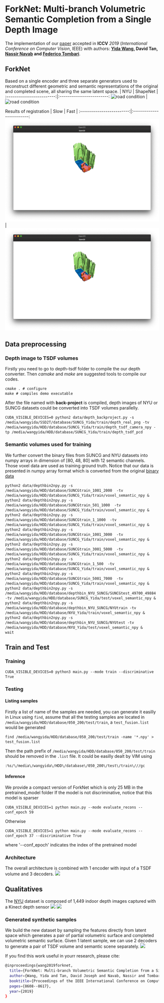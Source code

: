 # ForkNet: Multi-branch Volumetric Semantic Completion from a Single Depth Image

The implementation of our [paper](https://openaccess.thecvf.com/content_ICCV_2019/papers/Wang_ForkNet_Multi-Branch_Volumetric_Semantic_Completion_From_a_Single_Depth_Image_ICCV_2019_paper.pdf) accepted in **ICCV** *2019* (*International Conference on Computer Vision*, IEEE) with authors:
**[Yida Wang](https://wangyida.github.io/#about), David Tan, [Nassir Navab](http://campar.in.tum.de/Main/NassirNavab) and [Federico Tombari](http://campar.in.tum.de/Main/FedericoTombari)**.

## ForkNet
Based on a single encoder and three separate generators used to reconstruct different geometric and semantic representations of the original and completed scene, all sharing the same latent space.
| NYU | ShapeNet |
:-------------------------:|:-------------------------:
 <img src="iccv/ForkNet_nyu.gif" alt="road condition" frameborder="0" style="border:0" > | <img src="iccv/ForkNet_shapenet.gif" alt="road condition" frameborder="0" style="border:0" >

Results of registration
| Slow | Fast |
:-------------------------:|:-------------------------:
 <img src="iccv/slow.gif" alt="road condition" frameborder="0" style="border:0" > | <img src="iccv/fast.gif" alt="road condition" frameborder="0" style="border:0" >

## Data preprocessing
### Depth image to TSDF volumes
Firstly you need to go to depth-tsdf folder to compile the our depth converter. Then *camake* and *make* are suggested tools to compile our codes.

```shell
cmake . # configure
make # compiles demo executable
```
After the file named with **back-project** is compiled, depth images of NYU or SUNCG datasets could be converted into TSDF volumes parallelly.

```shell
CUDA_VISIBLE_DEVICES=0 python2 data/depth_backproject.py -s /media/wangyida/SSD2T/database/SUNCG_Yida/train/depth_real_png -tv /media/wangyida/HDD/database/SUNCG_Yida/train/depth_tsdf_camera_npy -tp /media/wangyida/HDD/database/SUNCG_Yida/train/depth_tsdf_pcd
```

### Semantic volumes used for training
We further convert the binary files from SUNCG and NYU datasets into numpy arrays in dimension of [80, 48, 80] with 12 semantic channels. Those voxel data are used as training ground truth. Notice that our data is presented in numpy array format which is converted from the original [binary data](https://sscnet.cs.princeton.edu/)

```shell
python2 data/depthbin2npy.py -s /media/wangyida/HDD/database/SUNCGtrain_1001_2000  -tv /media/wangyida/HDD/database/SUNCG_Yida/train/voxel_semantic_npy &
python2 data/depthbin2npy.py -s /media/wangyida/HDD/database/SUNCGtrain_501_1000  -tv /media/wangyida/HDD/database/SUNCG_Yida/train/voxel_semantic_npy &
python2 data/depthbin2npy.py -s /media/wangyida/HDD/database/SUNCGtrain_1_1000  -tv /media/wangyida/HDD/database/SUNCG_Yida/train/voxel_semantic_npy &
python2 data/depthbin2npy.py -s /media/wangyida/HDD/database/SUNCGtrain_1001_3000  -tv /media/wangyida/HDD/database/SUNCG_Yida/train/voxel_semantic_npy &
python2 data/depthbin2npy.py -s /media/wangyida/HDD/database/SUNCGtrain_3001_5000  -tv /media/wangyida/HDD/database/SUNCG_Yida/train/voxel_semantic_npy &
python2 data/depthbin2npy.py -s /media/wangyida/HDD/database/SUNCGtrain_1_500  -tv /media/wangyida/HDD/database/SUNCG_Yida/train/voxel_semantic_npy &
python2 data/depthbin2npy.py -s /media/wangyida/HDD/database/SUNCGtrain_5001_7000  -tv /media/wangyida/HDD/database/SUNCG_Yida/train/voxel_semantic_npy &
python2 data/depthbin2npy.py -s /media/wangyida/HDD/database/depthbin_NYU_SUNCG/SUNCGtest_49700_49884 -tv /media/wangyida/HDD/database/SUNCG_Yida/test/voxel_semantic_npy &
python2 data/depthbin2npy.py -s /media/wangyida/HDD/database/depthbin_NYU_SUNCG/NYUtrain -tv /media/wangyida/HDD/database/NYU_Yida/train/voxel_semantic_npy &
python2 data/depthbin2npy.py -s /media/wangyida/HDD/database/depthbin_NYU_SUNCG/NYUtest -tv /media/wangyida/HDD/database/NYU_Yida/test/voxel_semantic_npy &
wait
```

## Train and Test
### Training
```shell
CUDA_VISIBLE_DEVICES=0 python3 main.py --mode train --discriminative True
```
### Testing
#### Listing samples
Firstly a list of name of the samples are needed, you can generate it easilly in Linux using `find`, assume that all the testing samples are located in `/media/wangyida/HDD/database/050_200/test/train`, a `test_fusion.list` would be generated
```shell
find /media/wangyida/HDD/database/050_200/test/train -name '*.npy' > test_fusion.list
```
Then the path prefix of `/media/wangyida/HDD/database/050_200/test/train` should be removed in the `.list` file. It could be easilly dealt by VIM using
```vim
:%s/\/media\/wangyida\/HDD\/database\/050_200\/test\/train\///gc
```
#### Inference
We provide a compact version of ForkNet which is only 25 MB in the pretrained_model folder
If the model is not discriminative, notice that this model is sparser 
```shell
CUDA_VISIBLE_DEVICES=1 python main.py --mode evaluate_recons --conf_epoch 59
```
Otherwise
```shell
CUDA_VISIBLE_DEVICES=1 python main.py --mode evaluate_recons --conf_epoch 37 --discriminative True
```
where '--conf_epoch' indicates the index of the pretrained model

### Architecture

The overall architecture is combined with 1 encoder with input of a TSDF volume and 3 decoders.
![](iccv/architecture.png)

## Qualitatives
The [NYU](https://cs.nyu.edu/~silberman/datasets/nyu_depth_v2.html) dataset is composed of 1,449 indoor depth images captured with a Kinect depth sensor
![](iccv/teaser.png)
![](iccv/qualitative.png)

### Generated synthetic samples
We build the new dataset by sampling the features directly from latent space which generates a pair of partial volumetric surface and completed volumetric semantic surface.
Given 1 latent sample, we can use 2 decoders to generate a pair of TSDF volume and semantic scene separately.
![](iccv/learning_dataset.png)

If you find this work useful in yourr research, please cite:

```bash
@inproceedings{wang2019forknet,
  title={ForkNet: Multi-branch Volumetric Semantic Completion from a Single Depth Image},
  author={Wang, Yida and Tan, David Joseph and Navab, Nassir and Tombari, Federico},
  booktitle={Proceedings of the IEEE International Conference on Computer Vision},
  pages={8608--8617},
  year={2019}
}
```
